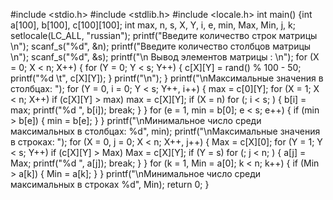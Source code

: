 #include <stdio.h>
#include <stdlib.h>
#include <locale.h>
int main()
{int a[100], b[100], c[100][100];
    int max, n, s, X, Y, i, e, min, Max, Min, j, k;
    setlocale(LC_ALL, "russian");
    printf("Введите количество строк матрицы \n");
    scanf_s("%d", &n);
    printf("Введите количество столбцов матрицы \n");
    scanf_s("%d", &s);
    printf("\n Вывод элементов матрицы : \n");
    for (X = 0; X < n; X++)
    {
        for (Y = 0; Y < s; Y++)
        {
            c[X][Y] = rand() % 100 - 50;
            printf("%d \t", c[X][Y]);
        }
        printf("\n");
    }
    printf("\nМаксимальные значения в столбцах: ");
    for (Y = 0, i = 0; Y < s; Y++, i++)
    {
        max = c[0][Y];
        for (X = 1; X < n; X++)
            if (c[X][Y] > max)
                max = c[X][Y];
             if (X = n)
            for (; i < s; )
            {
                b[i] = max;
                printf("%d ", b[i]);
                break;
            }
    }
    for (e = 1, min = b[0]; e < s; e++)
    {
        if (min > b[e])
        {
            min = b[e];
        }
    }
    printf("\nМинимальное число среди максимальных в столбцах: %d", min);
    printf("\nМаксимальные значения в строках: ");
    for (X = 0, j = 0; X < n; X++, j++)
    {
        Max = c[X][0];
        for (Y = 1; Y < s; Y++)
            if (c[X][Y] > Max)
                Max = c[X][Y];
        if (Y = s)
            for (; j < n; )
            {
                a[j] = Max;
                printf("%d ", a[j]);
                break;
            }
    }
    for (k = 1, Min = a[0]; k < n; k++)
    {
        if (Min > a[k])
        {
            Min = a[k];
        }
    }
    printf("\nМинимальное число среди максимальных в строках %d", Min);
    return 0;
}
